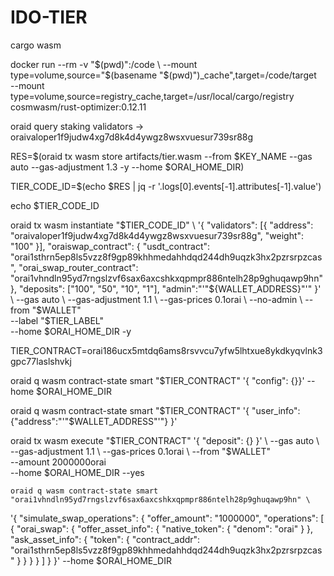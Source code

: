 # IDO-TIER

cargo wasm

docker run --rm -v "$(pwd)":/code \
  --mount type=volume,source="$(basename "$(pwd)")_cache",target=/code/target \
  --mount type=volume,source=registry_cache,target=/usr/local/cargo/registry \
  cosmwasm/rust-optimizer:0.12.11

oraid query staking validators -> oraivaloper1f9judw4xg7d8k4d4ywgz8wsxvuesur739sr88g

RES=$(oraid tx wasm store artifacts/tier.wasm --from $KEY_NAME --gas auto --gas-adjustment 1.3 -y --home $ORAI_HOME_DIR)

TIER_CODE_ID=$(echo $RES | jq -r '.logs[0].events[-1].attributes[-1].value')

echo $TIER_CODE_ID

oraid tx wasm instantiate "$TIER_CODE_ID"                                  \
    '{
        "validators": [{  
          "address": "oraivaloper1f9judw4xg7d8k4d4ywgz8wsxvuesur739sr88g", 
          "weight": "100"  
        }],  
        "oraiswap_contract": {  
          "usdt_contract": "orai1sthrn5ep8ls5vzz8f9gp89khhmedahhdqd244dh9uqzk3hx2pzrsrpzcas",  
          "orai_swap_router_contract": "orai1vhndln95yd7rngslzvf6sax6axcshkxqpmpr886ntelh28p9ghuqawp9hn"
        },
        "deposits": ["100", "50", "10", "1"],
        "admin":"'"${WALLET_ADDRESS}"'"
    }'                                               \
    --gas auto                                    \
    --gas-adjustment 1.1          \
    --gas-prices 0.1orai    \
    --no-admin     \
    --from "$WALLET"                                 \
    --label "$TIER_LABEL"                            \
    --home $ORAI_HOME_DIR -y

TIER_CONTRACT=orai186ucx5mtdq6ams8rsvvcu7yfw5lhtxue8ykdkyqvlnk3gpc77laslshvkj

oraid q wasm contract-state smart "$TIER_CONTRACT" '{ "config": {}}' --home $ORAI_HOME_DIR

oraid q wasm contract-state smart "$TIER_CONTRACT" '{ "user_info": {"address":"'"$WALLET_ADDRESS"'"} }'

oraid tx wasm execute "$TIER_CONTRACT" '{ "deposit": {} }' \
  --gas auto                                    \
    --gas-adjustment 1.1          \
    --gas-prices 0.1orai     \
    --from "$WALLET"                                 \
    --amount 2000000orai                            \
    --home $ORAI_HOME_DIR --yes

    oraid q wasm contract-state smart "orai1vhndln95yd7rngslzvf6sax6axcshkxqpmpr886ntelh28p9ghuqawp9hn" \
'{
 "simulate_swap_operations": {
 "offer_amount": "1000000",
 "operations": [
 {
 "orai_swap": {
 "offer_asset_info": {
 "native_token": {
 "denom": "orai"
 }
 },
 "ask_asset_info": {
 "token": {
 "contract_addr": "orai1sthrn5ep8ls5vzz8f9gp89khhmedahhdqd244dh9uqzk3hx2pzrsrpzcas"
 }
 }
 }
 }
 ]
 }
}' --home $ORAI_HOME_DIR
